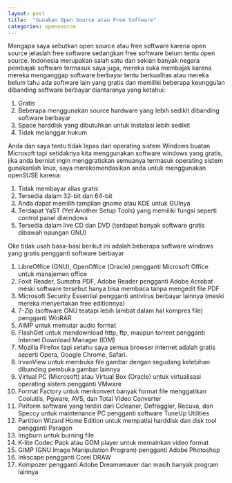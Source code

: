 ```yaml
---
layout: post
title:  "Gunakan Open Source atau Free Software"
categories: opensource
---
```


Mengapa saya sebutkan open source atau free software karena open source jelaslah free software sedangkan free software belum tentu open source. Indonesia merupakan salah satu dari sekian banyak negara pembajak software termasuk saya juga, mereka suka membajak karena mereka menganggap software berbayar tentu berkualitas atau mereka belum tahu ada software lain yang gratis dan memiliki beberapa keunggulan dibanding software berbayar diantaranya yang ketahui:

1. Gratis
2. Beberapa menggunakan source hardware yang lebih sedikit dibanding software berbayar
3. Space harddisk yang dibutuhkan untuk instalasi lebih sedikit
4. Tidak melanggar hukum

Anda dan saya tentu tidak lepas dari operating sistem Windows buatan Microsoft tapi setidaknya kita menggunakan software windows yang gratis, jika anda berniat ingin menggratiskan semuanya termasuk operating sistem gunakanlah linux, saya merekomendasikan anda untuk menggunakan openSUSE karena:

1. Tidak membayar alias gratis
2. Tersedia dalam 32-bit dan 64-bit
3. Anda dapat memilih tampilan gnome atau KDE untuk GUInya
4. Terdapat YaST (Yet Another Setup Tools) yang memiliki fungsi seperti control panel diwindows
5. Tersedia dalam live CD dan DVD (terdapat banyak software gratis dibawah naungan GNU)

Oke tidak usah basa-basi berikut ini adalah beberapa software windows yang gratis pengganti software berbayar

1. LibreOffice (GNU), OpenOffice (Oracle) pengganti Microsoft Office untuk manajemen office
2. Foxit Reader, Sumatra PDF, Adobe Reader pengganti Adobe Acrobat  meski software tersebut hanya bisa membaca tanpa mengedit file PDF
3. Microsoft Security Essential pengganti antivirus berbayar lainnya (meski mereka menyertakan free editionnya)
4. 7-Zip (software GNU teatapi lebih lambat dalam hal kompres file) pengganti WinRAR
5. AIMP untuk memutar audio format
6. FlashGet untuk mendownload http, ftp, maupun torrent pengganti Internet Download Manager (IDM)
7. Mozilla Firefox tapi setahu saya semua browser internet adalah gratis seperti Opera, Google Chrome, Safari.
8. IrvanView untuk membuka file gambar dengan segudang kelebihan dibanding pembuka gambar lainnya
9. Virtual PC (Microsoft) atau Virtual Box (Oracle) untuk virtualisasi  operating sistem pengganti VMware
10. Format Factory untuk menkonvert banyak format file menggatikan Coolutils, Pgware, AVS, dan Total Video Converter
11. Piriform software yang terdiri dari Ccleaner, Defraggler, Recuva, dan Speccy untuk maintenance PC pengganti software TuneUp Utilities
12. Partition Wizard Home Edition untuk mempatisi harddisk dan disk tool pengganti Paragon
13. Imgburn untuk burning file
14. K-lite Codec Pack atau GOM player untuk memainkan video format
15. GIMP (GNU Image Manipulation Program) pengganti Adobe Photoshop
16. Inkscape pengganti Corel DRAW
17. Kompozer pengganti Adobe Dreamweaver dan masih banyak program lainnya
